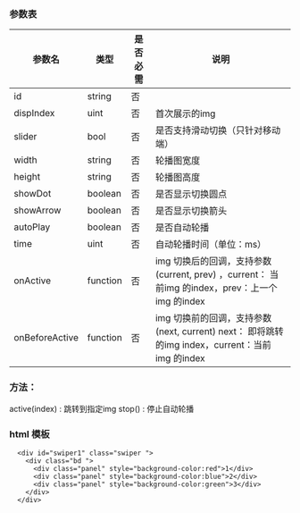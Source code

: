 ### 参数表

|参数名|类型|是否必需|说明|
|---|--|--|--|
|id |string |否 |  |
|dispIndex |uint |否 | 首次展示的img   |
|slider |bool  |否 |  是否支持滑动切换（只针对移动端）|
|width |string |否 | 轮播图宽度 |
|height |string |否 | 轮播图高度 |
|showDot |boolean |否 |是否显示切换圆点 |
|showArrow |boolean |否 |是否显示切换箭头 |
|autoPlay |boolean |否 |是否自动轮播 |
|time |uint |否 |自动轮播时间（单位：ms） |
|onActive |function  |否 |  img 切换后的回调，支持参数 (current, prev) ，current： 当前img 的index，prev：上一个img 的index|
|onBeforeActive |function  |否 |  img 切换前的回调，支持参数 (next, current) next： 即将跳转的img index，current：当前img 的index|

### 方法：
active(index) : 跳转到指定img
stop() : 停止自动轮播

### html 模板

```
  <div id="swiper1" class="swiper ">
    <div class="bd ">
      <div class="panel" style="background-color:red">1</div>
      <div class="panel" style="background-color:blue">2</div>
      <div class="panel" style="background-color:green">3</div>
    </div>
  </div>
```